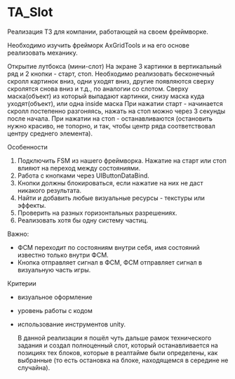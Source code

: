 # TA_Slot
Реализация ТЗ для компании, работающей на своем фреймворке.

Необходимо изучить фрейморк AxGridTools и на его основе реализовать механику.

Открытие лутбокса (мини-слот)
На экране 3 картинки в вертикальный ряд и 2 кнопки - старт, стоп. Необходимо реализовать бесконечный скролл картинок вниз, 
одни уходят вниз, другие появляются сверху скролятся снова вниз и т.д., по аналогии со слотом. 
Сверху маска(объект) из который выпадают картинки, снизу маска куда уходят(объект), или одна inside маска
При нажатии старт - начинается скролл постепенно разгоняясь, нажать на стоп можно через 3 секунды после начала.
При нажатии на стоп - останавливаются (остановить нужно красиво, не топорно, и так, чтобы центр ряда соответствовал центру среднего элемента).

Особенности
1. Подключить FSM из нашего фреймворка. Нажатие на старт или стоп влияют на переход между состояниями.
2. Работа с кнопками через UIButtonDataBind.
3. Кнопки должны блокироваться, если нажатие на них не даст никакого результата.
4. Найти и добавить любые визуальные ресурсы - текстуры или эффекты.
5. Проверить на разных горизонтальных разрешениях.
6. Реализовать хотя бы одну систему частиц.

Важно:
- ФСМ переходит по состояниям внутри себя, имя состояний известно только внутри ФСМ.
- Кнопка отправляет сигнал в ФСМ, ФСМ отправляет сигнал в визуальную часть игры.

Критерии
- визуальное оформление 
- уровень работы с кодом
- использование инструментов unity.

  В данной реализации я пошёл чуть дальше рамок технического задания и создал полноценный слот, который останавливается на позициях
тех блоков, которые в реалтайме были определены, как выбранные (то есть остановка на блоке, находящемся в середине не случайна).
